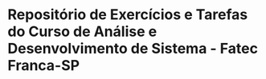 # Repositório de Exercícios e Tarefas do Curso de Análise e Desenvolvimento de Sistema - Fatec Franca-SP
